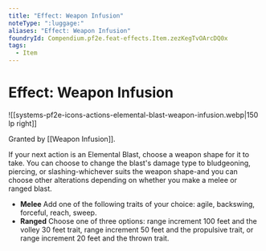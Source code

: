 ```yaml
---
title: "Effect: Weapon Infusion"
noteType: ":luggage:"
aliases: "Effect: Weapon Infusion"
foundryId: Compendium.pf2e.feat-effects.Item.zezKegTvOArcDQ0x
tags:
  - Item
---
```


# Effect: Weapon Infusion
![[systems-pf2e-icons-actions-elemental-blast-weapon-infusion.webp|150 lp right]]

Granted by [[Weapon Infusion]].

If your next action is an Elemental Blast, choose a weapon shape for it to take. You can choose to change the blast's damage type to bludgeoning, piercing, or slashing-whichever suits the weapon shape-and you can choose other alterations depending on whether you make a melee or ranged blast.

*   **Melee** Add one of the following traits of your choice: agile, backswing, forceful, reach, sweep.
*   **Ranged** Choose one of three options: range increment 100 feet and the volley 30 feet trait, range increment 50 feet and the propulsive trait, or range increment 20 feet and the thrown trait.
